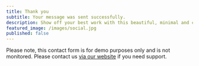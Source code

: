 ```yaml
---
title: Thank you
subtitle: Your message was sent successfully.
description: Show off your best work with this beautiful, minimal and customizable portfolio theme.
featured_image: /images/social.jpg
published: false
---
```


Please note, this contact form is for demo purposes only and is not monitored. Please contact us [via our website](https://jekyllthemes.io) if you need support.
